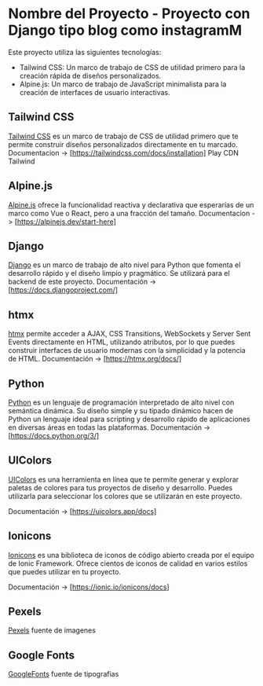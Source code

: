 # Nombre del Proyecto - Proyecto con Django tipo blog como instagramM

Este proyecto utiliza las siguientes tecnologías:

- Tailwind CSS: Un marco de trabajo de CSS de utilidad primero para la creación rápida de diseños personalizados.
- Alpine.js: Un marco de trabajo de JavaScript minimalista para la creación de interfaces de usuario interactivas.

## Tailwind CSS

[Tailwind CSS](https://tailwindcss.com/) es un marco de trabajo de CSS de utilidad primero que te permite construir diseños personalizados directamente en tu marcado.
Documentacion -> [https://tailwindcss.com/docs/installation]
Play CDN Tailwind

## Alpine.js

[Alpine.js](https://github.com/alpinejs/alpine) ofrece la funcionalidad reactiva y declarativa que esperarías de un marco como Vue o React, pero a una fracción del tamaño.
Documentacion -> [https://alpinejs.dev/start-here]

## Django

[Django](https://www.djangoproject.com/) es un marco de trabajo de alto nivel para Python que fomenta el desarrollo rápido y el diseño limpio y pragmático. Se utilizará para el backend de este proyecto.
Documentación -> [https://docs.djangoproject.com/]

## htmx

[htmx](https://htmx.org/) permite acceder a AJAX, CSS Transitions, WebSockets y Server Sent Events directamente en HTML, utilizando atributos, por lo que puedes construir interfaces de usuario modernas con la simplicidad y la potencia de HTML.
Documentación -> [https://htmx.org/docs/]

## Python

[Python](https://www.python.org/) es un lenguaje de programación interpretado de alto nivel con semántica dinámica. Su diseño simple y su tipado dinámico hacen de Python un lenguaje ideal para scripting y desarrollo rápido de aplicaciones en diversas áreas en todas las plataformas.
Documentación -> [https://docs.python.org/3/]

## UIColors

[UIColors](https://uicolors.app) es una herramienta en línea que te permite generar y explorar paletas de colores para tus proyectos de diseño y desarrollo. Puedes utilizarla para seleccionar los colores que se utilizarán en este proyecto.

Documentación -> [https://uicolors.app/docs]

## Ionicons

[Ionicons](https://ionic.io/ionicons) es una biblioteca de iconos de código abierto creada por el equipo de Ionic Framework. Ofrece cientos de iconos de calidad en varios estilos que puedes utilizar en tu proyecto.

Documentación -> [https://ionic.io/ionicons/docs]

## Pexels

[Pexels](https://www.pexels.com/es-es) fuente de imagenes

## Google Fonts

[GoogleFonts](https://fonts.google.com) fuente de tipografias
